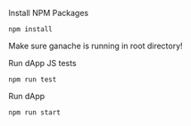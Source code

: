 Install NPM Packages

    npm install

Make sure ganache is running in root directory!

Run dApp JS tests

    npm run test

Run dApp

    npm run start
